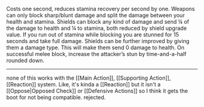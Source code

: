 Costs one second, reduces stamina recovery per second by one. Weapons can only block sharp/blunt damage and split the damage between your health and stamina. Shields can block any kind of damage and send ¼ of the damage to health and ¼ to stamina, both reduced by shield upgrade value. If you run out of stamina while blocking you are stunned for 15 seconds and take full damage. Shields can be further improved by giving them a damage type. This will make them send 0 damage to health. On successful melee block, increase the attacker’s stun by time-and-a-half rounded down.

---

none of this works with the [[Main Action]], [[Supporting Action]], [[Reaction]] system. Like, it's kinda a [[Reaction]] but it isn't a [[Oppose|Opposed Check]] or [[Defensive Actions]] so I think it gets the boot for not being compatible. rejected.